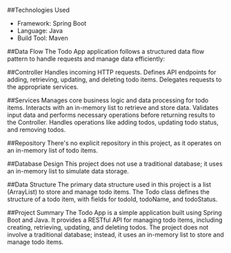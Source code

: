 ##Technologies Used* Framework: Spring Boot* Language: Java* Build Tool: Maven##Data FlowThe Todo App application follows a structured data flow pattern to handle requests and manage data efficiently:##ControllerHandles incoming HTTP requests.Defines API endpoints for adding, retrieving, updating, and deleting todo items.Delegates requests to the appropriate services.##ServicesManages core business logic and data processing for todo items.Interacts with an in-memory list to retrieve and store data.Validates input data and performs necessary operations before returning results to the Controller.Handles operations like adding todos, updating todo status, and removing todos.##RepositoryThere's no explicit repository in this project, as it operates on an in-memory list of todo items.##Database DesignThis project does not use a traditional database; it uses an in-memory list to simulate data storage.##Data Structure The primary data structure used in this project is a list (ArrayList) to store and manage todo items.The Todo class defines the structure of a todo item, with fields for todoId, todoName, and todoStatus.##Project SummaryThe Todo App is a simple application built using Spring Boot and Java. It provides a RESTful API for managing todo items, including creating, retrieving, updating, and deleting todos. The project does not involve a traditional database; instead, it uses an in-memory list to store and manage todo items.